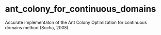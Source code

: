 # ant_colony_for_continuous_domains
Accurate implementaton of the Ant Colony Optimization for continuous domains method (Socha, 2008).
